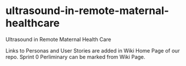 ultrasound-in-remote-maternal-healthcare
========================================

Ultrasound in Remote Maternal Health Care

Links to Personas and User Stories are added in Wiki Home Page of our repo.
Sprint 0 Perliminary can be marked from Wiki Page.
